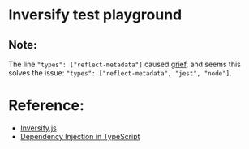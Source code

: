 # Inversify test playground

## Note:
The line `"types": ["reflect-metadata"]` caused [grief](https://github.com/inversify/InversifyJS/issues/667), and seems this solves the issue: `"types": ["reflect-metadata", "jest", "node"]`. 

# Reference:
- [Inversify.js](https://github.com/inversify/InversifyJS)
- [Dependency Injection in TypeScript](https://nehalist.io/dependency-injection-in-typescript/)